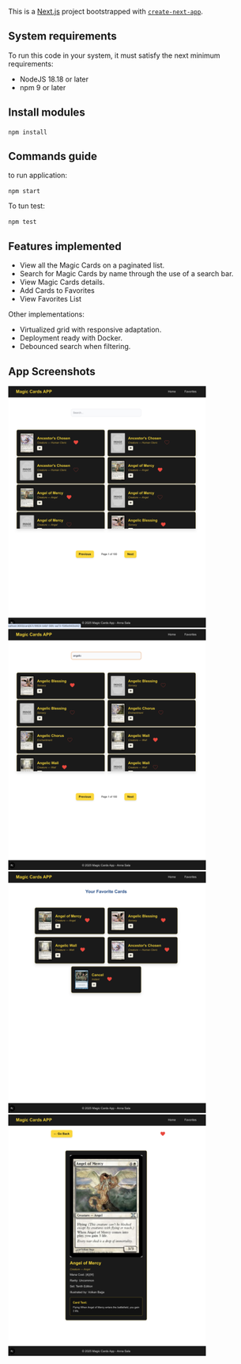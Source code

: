 This is a [Next.js](https://nextjs.org) project bootstrapped with [`create-next-app`](https://nextjs.org/docs/app/api-reference/cli/create-next-app).

## System requirements

To run this code in your system, it must satisfy the next minimum requirements:

- NodeJS 18.18 or later
- npm 9 or later

## Install modules

`npm install`

## Commands guide

to run application:

`npm start`

To tun test:

`npm test`

## Features implemented

- View all the Magic Cards on a paginated list.
- Search for Magic Cards by name through the use of a search bar.
- View Magic Cards details.
- Add Cards to Favorites
- View Favorites List

Other implementations:

- Virtualized grid with responsive adaptation.
- Deployment ready with Docker.
- Debounced search when filtering.

## App Screenshots
<img alt="Home" src="Home.png" width="400px">
<img alt="Home" src="Filter.png" width="400px">
<img alt="Home" src="Favs.png" width="400px">
<img alt="Home" src="Detail.png" width="400px">